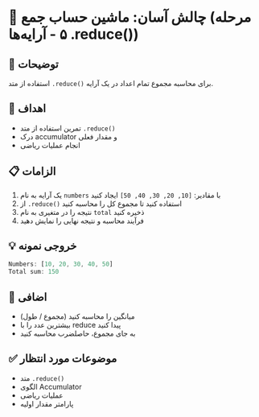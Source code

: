 # 🎯 چالش آسان: ماشین حساب جمع (مرحله ۵ - آرایه‌ها .reduce())

## 📝 توضیحات

استفاده از متد `.reduce()` برای محاسبه مجموع تمام اعداد در یک آرایه.

## 🎯 اهداف

- تمرین استفاده از متد `.reduce()`
- درک accumulator و مقدار فعلی
- انجام عملیات ریاضی

## 📋 الزامات

1. یک آرایه به نام `numbers` با مقادیر: `[10, 20, 30, 40, 50]` ایجاد کنید
2. از `.reduce()` استفاده کنید تا مجموع کل را محاسبه کنید
3. نتیجه را در متغیری به نام `total` ذخیره کنید
4. فرآیند محاسبه و نتیجه نهایی را نمایش دهید

## 💡 خروجی نمونه

```javascript
Numbers: [10, 20, 30, 40, 50]
Total sum: 150
```

## 🚀 اضافی

- میانگین را محاسبه کنید (مجموع / طول)
- بیشترین عدد را با reduce پیدا کنید
- به جای مجموع، حاصلضرب محاسبه کنید

## ✅ موضوعات مورد انتظار

- متد `.reduce()`
- الگوی Accumulator
- عملیات ریاضی
- پارامتر مقدار اولیه
